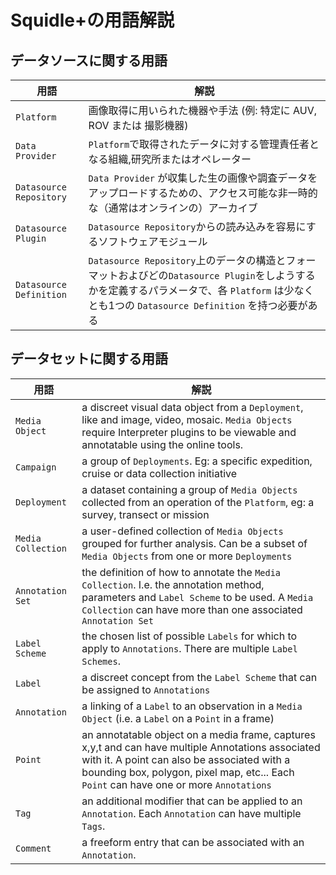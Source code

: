 # Squidle+の用語解説

## データソースに関する用語
用語 | 解説 
--- | --- 
`Platform` | 画像取得に用いられた機器や手法 (例: 特定に AUV, ROV または 撮影機器) 
`Data Provider` | `Platform`で取得されたデータに対する管理責任者となる組織,研究所またはオペレーター
`Datasource Repository` | `Data Provider` が収集した生の画像や調査データをアップロードするための、アクセス可能な非一時的な（通常はオンラインの）アーカイブ  
`Datasource Plugin` | `Datasource Repository`からの読み込みを容易にするソフトウェアモジュール
`Datasource Definition`  | `Datasource Repository`上のデータの構造とフォーマットおよびどの`Datasource Plugin`をしようするかを定義するパラメータで、各 `Platform` は少なくとも1つの `Datasource Definition` を持つ必要がある


## データセットに関する用語
用語 | 解説 
--- | ---
`Media Object` | a discreet visual data object from a `Deployment`, like and image, video, mosaic. `Media Objects` require Interpreter plugins to be viewable and annotatable using the online tools. 
`Campaign` | a group of `Deployments`. Eg: a specific expedition, cruise or data collection initiative 
`Deployment` | a dataset containing a group of `Media Objects` collected from an operation of the `Platform`, eg: a survey, transect or mission 
`Media Collection` | a user-defined collection of `Media Objects` grouped for further analysis. Can be a subset of `Media Objects` from one or more `Deployments`
`Annotation Set` | the definition of how to annotate the `Media Collection`. I.e. the annotation method, parameters and `Label Scheme` to be used. A `Media Collection` can have more than one associated `Annotation Set`
`Label Scheme` | the chosen list of possible `Labels` for which to apply to `Annotations`. There are multiple `Label Schemes`.
`Label` | a discreet concept from the `Label Scheme` that can be assigned to `Annotations`
`Annotation` | a linking of a `Label` to an observation in a `Media Object` (i.e. a `Label` on a `Point` in a frame)
`Point` | an annotatable object on a media frame, captures x,y,t and can have multiple Annotations associated with it. A point can also be associated with a bounding box, polygon, pixel map, etc... Each `Point` can have one or more `Annotations`
`Tag` | an additional modifier that can be applied to an `Annotation`. Each `Annotation` can have multiple `Tags`.
`Comment` | a freeform entry that can be associated with an `Annotation`. 

